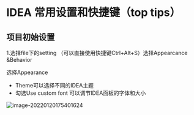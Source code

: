# IDEA 常用设置和快捷键（top tips）

## 项目初始设置

1.选择file下的setting （可以直接使用快捷键Ctrl+Alt+S）选择Appearcance &Behavior 

选择Appearance

- Theme可以选择不同的IDEA主题
- 勾选Use custom font 可以调节IDEA面板的字体和大小

![image-20220120175401624](E:\Archer\Documents\markdown\Notebook\image\ideasetting1.png)

